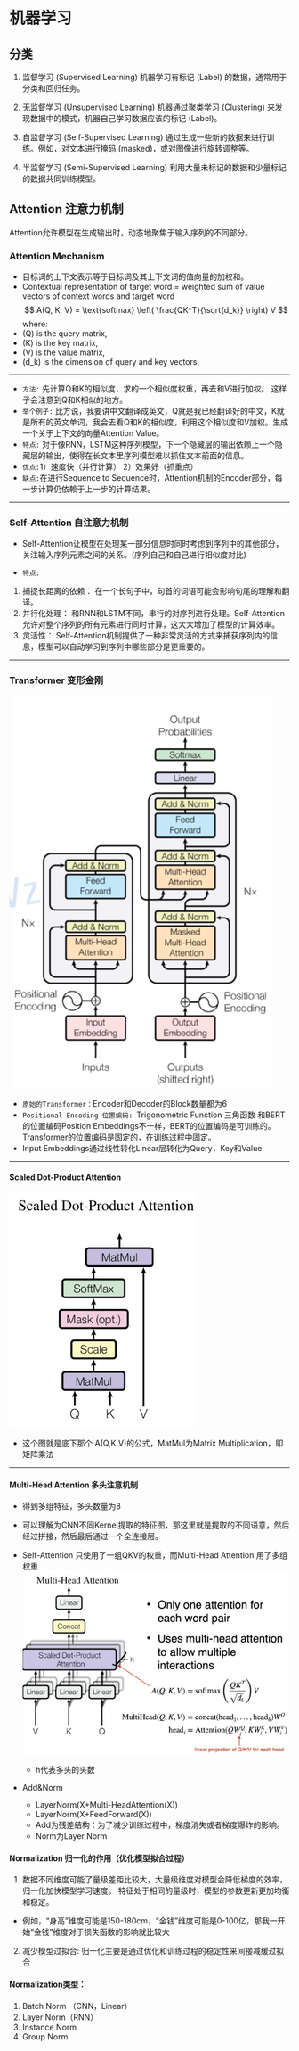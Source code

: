 # 机器学习

## 分类

1) 监督学习 (Supervised Learning)
机器学习有标记 (Label) 的数据，通常用于分类和回归任务。

2) 无监督学习 (Unsupervised Learning)
机器通过聚类学习 (Clustering) 来发现数据中的模式，机器自己学习数据应该的标记 (Label)。

3) 自监督学习 (Self-Supervised Learning)
通过生成一些新的数据来进行训练。例如，对文本进行掩码 (masked)，或对图像进行旋转调整等。

4) 半监督学习 (Semi-Supervised Learning)
利用大量未标记的数据和少量标记的数据共同训练模型。

## Attention 注意力机制
Attention允许模型在生成输出时，动态地聚焦于输入序列的不同部分。

### Attention Mechanism
- 目标词的上下文表示等于目标词及其上下文词的值向量的加权和。
- Contextual representation of target word = 
	weighted sum of value vectors of context words and target word
$$
A(Q, K, V) = \text{softmax} \left( \frac{QK^T}{\sqrt{d_k}} \right) V
$$
where:
- \(Q\) is the query matrix,
- \(K\) is the key matrix,
- \(V\) is the value matrix,
- \(d_k\) is the dimension of query and key vectors.
------
- `方法:`
先计算Q和K的相似度，求的一个相似度权重，再去和V进行加权。
这样子会注意到Q和K相似的地方。
- `举个例子:`
比方说，我要讲中文翻译成英文，Q就是我已经翻译好的中文，K就是所有的英文单词，我会去看Q和K的相似度，利用这个相似度和V加权。生成一个关于上下文的向量Attention Value。
- `特点:`
对于像RNN，LSTM这种序列模型，下一个隐藏层的输出依赖上一个隐藏层的输出，使得在长文本里序列模型难以抓住文本前面的信息。
- `优点:`1）速度快（并行计算） 2）效果好（抓重点）
- `缺点:`在进行Sequence to Sequence时，Attention机制的Encoder部分，每一步计算仍依赖于上一步的计算结果。
-----

### Self-Attention 自注意力机制
- Self-Attention让模型在处理某一部分信息时同时考虑到序列中的其他部分，关注输入序列元素之间的关系。(序列自己和自己进行相似度对比)

- `特点:`
1) 捕捉长距离的依赖：
在一个长句子中，句首的词语可能会影响句尾的理解和翻译。
2) 并行化处理：
和RNN和LSTM不同，串行的对序列进行处理。Self-Attention允许对整个序列的所有元素进行同时计算，这大大增加了模型的计算效率。
3) 灵活性：
Self-Attention机制提供了一种非常灵活的方式来捕获序列内的信息，模型可以自动学习到序列中哪些部分是更重要的。

-----

### Transformer 变形金刚
![alt text](img/Outputs.jpg)
- `原始的Transformer：`Encoder和Decoder的Block数量都为6 
- `Positional Encoding 位置编码: `Trigonometric Function 三角函数
和BERT的位置编码Position Embeddings不一样，BERT的位置编码是可训练的。
Transformer的位置编码是固定的，在训练过程中固定。
- Input Embeddings通过线性转化Linear层转化为Query，Key和Value

------
#### Scaled Dot-Product Attention
![alt text](<img/Pasted Graphic 18.jpg>)
- 这个图就是底下那个 A(Q,K,V)的公式，MatMul为Matrix Multiplication，即矩阵乘法

------

#### Multi-Head Attention 多头注意机制
- 得到多组特征，多头数量为8
- 可以理解为CNN不同Kernel提取的特征图，那这里就是提取的不同语意，然后经过拼接，然后最后通过一个全连接层。
- Self-Attention 只使用了一组QKV的权重，而Multi-Head Attention 用了多组权重
    ![alt text](<img/to allow multiple.jpg>)
    - h代表多头的头数

- Add&Norm
    - LayerNorm(X+Multi-HeadAttention(X))
    - LayerNorm(X+FeedForward(X))
    - Add为残差结构：为了减少训练过程中，梯度消失或者梯度爆炸的影响。
    - Norm为Layer Norm

#### Normalization 归一化的作用（优化模型拟合过程）
1) 数据不同维度可能了量级差距比较大，大量级维度对模型会降低梯度的效率，归一化加快模型学习速度。
特征处于相同的量级时，模型的参数更新更加均衡和稳定。
- 例如，“身高”维度可能是150-180cm，“金钱”维度可能是0-100亿，那我一开始“金钱”维度对于损失函数的影响就比较大

2) 减少模型过拟合:
归一化主要是通过优化和训练过程的稳定性来间接减缓过拟合

#### Normalization类型：
1) Batch Norm （CNN，Linear）
2) Layer Norm（RNN）
3) Instance Norm
4) Group Norm